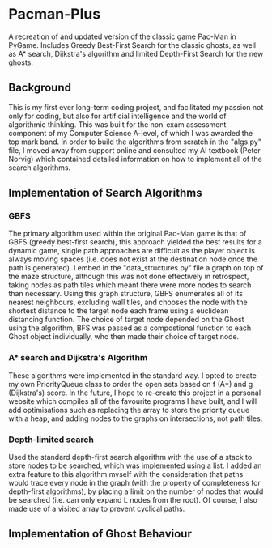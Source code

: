 # Pacman-Plus
A recreation of and updated version of the classic game Pac-Man in PyGame. Includes Greedy Best-First Search for the classic ghosts, as well as A* search, Dijkstra's algorithm and limited Depth-First Search for the new ghosts.

## Background
This is my first ever long-term coding project, and facilitated my passion not only for coding, but also for artificial intelligence and the world of algorithmic thinking. This was built for the non-exam assessment component of my Computer Science A-level, of which I was awarded the top mark band. In order to build the algorithms from scratch in the "algs.py" file, I moved away from support online and consulted my AI textbook (Peter Norvig) which contained detailed information on how to implement all of the search algorithms.

## Implementation of Search Algorithms

### GBFS
The primary algorithm used within the original Pac-Man game is that of GBFS (greedy best-first search), this approach yielded the best results for a dynamic game, single path approaches are difficult as the player object is always moving spaces (i.e. does not exist at the destination node once the path is generated). I embed in the "data_structures.py" file a graph on top of the maze structure, although this was not done effectively in retrospect, taking nodes as path tiles which meant there were more nodes to search than necessary. Using this graph structure, GBFS enumerates all of its nearest neighbours, excluding wall tiles, and chooses the node with the shortest distance to the target node each frame using a euclidean distancing function. The choice of target node depended on the Ghost using the algorithm, BFS was passed as a compostional function to each Ghost object individually, who then made their choice of target node.

### A* search and Dijkstra's Algorithm
These algorithms were implemented in the standard way. I opted to create my own PriorityQueue class to order the open sets based on f (A*) and g (Dijkstra's) score. In the future, I hope to re-create this project in a personal website which compiles all of the favourite programs I have built, and I will add optimisations such as replacing the array to store the priority queue with a heap, and adding nodes to the graphs on intersections, not path tiles.

### Depth-limited search
Used the standard depth-first search algorithm with the use of a stack to store nodes to be searched, which was implemented using a list. I added an extra feature to this algorithm myself with the consideration that paths would trace every node in the graph (with the property of completeness for depth-first algorithms), by placing a limit on the number of nodes that would be searched (i.e. can only expand L nodes from the root). Of course, I also made use of a visited array to prevent cyclical paths. 

## Implementation of Ghost Behaviour
